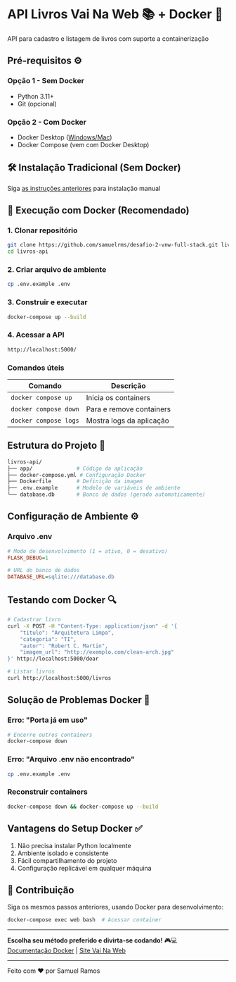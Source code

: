 
# API Livros Vai Na Web 📚 + Docker 🐳

API para cadastro e listagem de livros com suporte a containerização

## Pré-requisitos ⚙️

### Opção 1 - Sem Docker

- Python 3.11+
- Git (opcional)

### Opção 2 - Com Docker

- Docker Desktop ([Windows/Mac](https://www.docker.com/products/docker-desktop/))
- Docker Compose (vem com Docker Desktop)

## 🛠️ Instalação Tradicional (Sem Docker)

Siga [as instruções anteriores](#opção-1---sem-docker) para instalação manual

## 🐳 Execução com Docker (Recomendado)

### 1. Clonar repositório

```bash
git clone https://github.com/samuelrms/desafio-2-vnw-full-stack.git livros-api
cd livros-api
```

### 2. Criar arquivo de ambiente

```bash
cp .env.example .env
```

### 3. Construir e executar

```bash
docker-compose up --build
```

### 4. Acessar a API

```bash
http://localhost:5000/
```

### Comandos úteis

| Comando | Descrição |
|---------|------------|
| `docker compose up` | Inicia os containers |
| `docker compose down` | Para e remove containers |
| `docker compose logs` | Mostra logs da aplicação |

## Estrutura do Projeto 📂

```bash
livros-api/
├── app/              # Código da aplicação
├── docker-compose.yml # Configuração Docker
├── Dockerfile        # Definição da imagem
├── .env.example      # Modelo de variáveis de ambiente
└── database.db       # Banco de dados (gerado automaticamente)
```

## Configuração de Ambiente ⚙️

### Arquivo .env

```ini
# Modo de desenvolvimento (1 = ativo, 0 = desativo)
FLASK_DEBUG=1

# URL do banco de dados
DATABASE_URL=sqlite:///database.db
```

## Testando com Docker 🔍

```bash
# Cadastrar livro
curl -X POST -H "Content-Type: application/json" -d '{
    "titulo": "Arquitetura Limpa",
    "categoria": "TI",
    "autor": "Robert C. Martin",
    "imagem_url": "http://exemplo.com/clean-arch.jpg"
}' http://localhost:5000/doar

# Listar livros
curl http://localhost:5000/livros
```

## Solução de Problemas Docker 🐛

### Erro: "Porta já em uso"

```bash
# Encerre outros containers
docker-compose down
```

### Erro: "Arquivo .env não encontrado"

```bash
cp .env.example .env
```

### Reconstruir containers

```bash
docker-compose down && docker-compose up --build
```

## Vantagens do Setup Docker ✅

1. Não precisa instalar Python localmente
2. Ambiente isolado e consistente
3. Fácil compartilhamento do projeto
4. Configuração replicável em qualquer máquina

## 🤝 Contribuição

Siga os mesmos passos anteriores, usando Docker para desenvolvimento:

```bash
docker-compose exec web bash  # Acessar container
```

---

**Escolha seu método preferido e divirta-se codando!** 🎮💻  
[Documentação Docker](https://docs.docker.com/) | [Site Vai Na Web](https://vainaweb.com.br/)

---

Feito com ❤️ por Samuel Ramos
